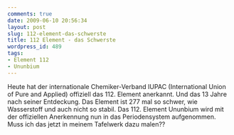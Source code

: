 ```yaml
---
comments: true
date: 2009-06-10 20:56:34
layout: post
slug: 112-element-das-schwerste
title: 112 Element - das Schwerste
wordpress_id: 489
tags:
- Element 112
- Ununbium
---
```


Heute hat der internationale Chemiker-Verband IUPAC (International Union of Pure and Applied) offiziell das 112. Element anerkannt. Und das 13 Jahre nach seiner Entdeckung. Das Element ist 277 mal so schwer, wie Wasserstoff und auch nicht so stabil. Das 112. Element Ununbium wird mit der offiziellen Anerkennung nun in das Periodensystem aufgenommen. Muss ich das jetzt in meinem Tafelwerk dazu malen??
